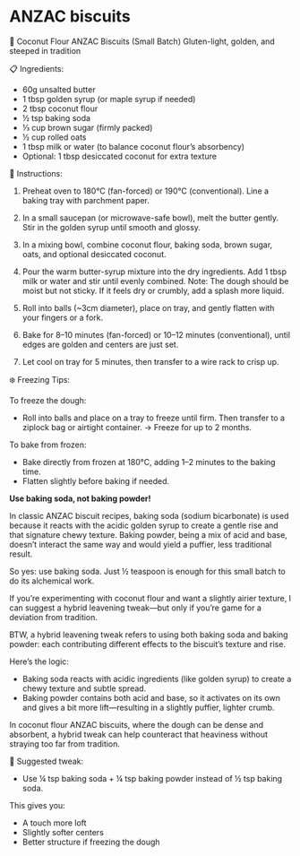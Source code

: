 
# ANZAC biscuits #

🥥 Coconut Flour ANZAC Biscuits (Small Batch)
Gluten-light, golden, and steeped in tradition

📋 Ingredients:
* 60g unsalted butter  
* 1 tbsp golden syrup (or maple syrup if needed)  
* 2 tbsp coconut flour  
* ½ tsp baking soda  
* ⅓ cup brown sugar (firmly packed)  
* ½ cup rolled oats  
* 1 tbsp milk or water (to balance coconut flour’s absorbency)  
* Optional: 1 tbsp desiccated coconut for extra texture

🔧 Instructions:

1. Preheat oven to 180°C (fan-forced) or 190°C (conventional). Line a baking tray with parchment paper.

2. In a small saucepan (or microwave-safe bowl), melt the butter gently. Stir in the golden syrup until smooth and glossy.

3. In a mixing bowl, combine coconut flour, baking soda, brown sugar, oats, and optional desiccated coconut.

4. Pour the warm butter-syrup mixture into the dry ingredients. Add 1 tbsp milk or water and stir until evenly combined. Note: The dough should be moist but not sticky. If it feels dry or crumbly, add a splash more liquid.

5. Roll into balls (~3cm diameter), place on tray, and gently flatten with your fingers or a fork.

6. Bake for 8–10 minutes (fan-forced) or 10–12 minutes (conventional), until edges are golden and centers are just set.

7. Let cool on tray for 5 minutes, then transfer to a wire rack to crisp up.

❄️ Freezing Tips:

To freeze the dough:  
* Roll into balls and place on a tray to freeze until firm. Then transfer to a ziplock bag or airtight container. 
  → Freeze for up to 2 months.

To bake from frozen:  
* Bake directly from frozen at 180°C, adding 1–2 minutes to the baking time.
* Flatten slightly before baking if needed.

**Use baking soda, not baking powder!**

In classic ANZAC biscuit recipes, baking soda (sodium bicarbonate) is used because it reacts with the acidic golden syrup to create a gentle rise and that signature chewy texture. Baking powder, being a mix of acid and base, doesn’t interact the same way and would yield a puffier, less traditional result.

So yes: use baking soda. Just ½ teaspoon is enough for this small batch to do its alchemical work.

If you’re experimenting with coconut flour and want a slightly airier texture, I can suggest a hybrid leavening tweak—but only if you’re game for a deviation from tradition.

BTW, a hybrid leavening tweak refers to using both baking soda and baking powder: each contributing different effects to the biscuit’s texture and rise.

Here’s the logic:

* Baking soda reacts with acidic ingredients (like golden syrup) to create a chewy texture and subtle spread.
* Baking powder contains both acid and base, so it activates on its own and gives a bit more lift—resulting in a slightly puffier, lighter crumb.

In coconut flour ANZAC biscuits, where the dough can be dense and absorbent, a hybrid tweak can help counteract that heaviness without straying too far from tradition.

🧪 Suggested tweak:
- Use ¼ tsp baking soda + ¼ tsp baking powder instead of ½ tsp baking soda.

This gives you:
- A touch more loft
- Slightly softer centers
- Better structure if freezing the dough
